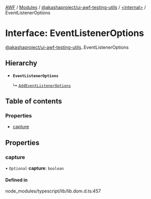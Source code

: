 [AWF](../README.md) / [Modules](../modules.md) / [@akashaproject/ui-awf-testing-utils](../modules/akashaproject_ui_awf_testing_utils.md) / [<internal\>](../modules/akashaproject_ui_awf_testing_utils._internal_.md) / EventListenerOptions

# Interface: EventListenerOptions

[@akashaproject/ui-awf-testing-utils](../modules/akashaproject_ui_awf_testing_utils.md).[<internal>](../modules/akashaproject_ui_awf_testing_utils._internal_.md).EventListenerOptions

## Hierarchy

- **`EventListenerOptions`**

  ↳ [`AddEventListenerOptions`](akashaproject_ui_awf_testing_utils._internal_.AddEventListenerOptions.md)

## Table of contents

### Properties

- [capture](akashaproject_ui_awf_testing_utils._internal_.EventListenerOptions.md#capture)

## Properties

### capture

• `Optional` **capture**: `boolean`

#### Defined in

node_modules/typescript/lib/lib.dom.d.ts:457
